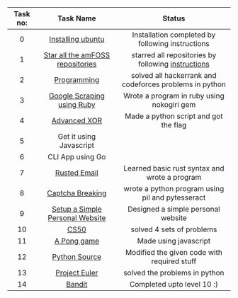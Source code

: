 |  Task no:   |  Task Name   | Status                    |
|:-----------:|:------------:|:--------------------------:|
|   0         | [Installing ubuntu](https://github.com/pavanbsp/amfoss-tasks/tree/master/TASK-0)| Installation completed by following instructions|
|   1         | [Star all the amFOSS repositories](https://github.com/pavanbsp/amfoss-tasks/tree/master/TASK-1) | starred all repositories by following [instructions](https://github.com/amfoss/star-me) |
|   2         | [Programming](https://github.com/pavanbsp/amfoss-tasks/tree/master/TASK-2)  | solved all hackerrank and codeforces problems in python|
|   3         | [Google Scraping using Ruby](https://github.com/pavanbsp/amfoss-tasks/tree/master/TASK-3) | Wrote a program in ruby using nokogiri gem|
|   4         | [Advanced XOR](https://github.com/pavanbsp/amfoss-tasks/tree/master/TASK-4)| Made a python script and got the flag|
|   5         | Get it using Javascript  |                     |
|   6         | CLI App using Go |     |
|   7         | [Rusted Email](https://github.com/pavanbsp/amfoss-tasks/tree/master/TASK-7) | Learned basic rust syntax and wrote a program|
|   8         | [Captcha Breaking](https://github.com/pavanbsp/amfoss-tasks/tree/master/TASK-8) | wrote a python program using pil and pytesseract|
|   9         | [Setup a Simple Personal Website](https://github.com/pavanbsp/amfoss-tasks/tree/master/TASK-9)  | Designed a simple personal website |
|   10        | [CS50](https://github.com/pavanbsp/amfoss-tasks/tree/master/TASK-10) | solved 4 sets of problems|
|   11        | [A Pong game](https://github.com/pavanbsp/amfoss-tasks/tree/master/TASK-11)   | Made using javascript|
|   12        | [Python Source](https://github.com/pavanbsp/amfoss-tasks/tree/master/TASK-12)  | Modified the given code with required stuff |
|   13        | [Project Euler](https://github.com/pavanbsp/amfoss-tasks/tree/master/TASK-13)   | solved the problems in python|
|   14        | [Bandit](https://github.com/pavanbsp/amfoss-tasks/tree/master/TASK-14)| Completed upto level 10 :)|
